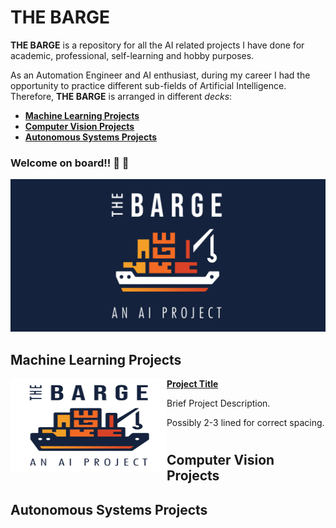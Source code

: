 # THE BARGE
**THE BARGE** is a repository for all the AI related projects I have done for academic, professional, self-learning and hobby purposes.

As an Automation Engineer and AI enthusiast, during my career I had the opportunity to practice different sub-fields of Artificial Intelligence. Therefore, **THE BARGE** is arranged in different *decks*: 
- [**Machine Learning Projects**](#machine-learning-projects)
- [**Computer Vision Projects**](#computer-vision-projects)
- [**Autonomous Systems Projects**](#autonomous-systems-projects)

### Welcome on board!! :ship: :whale:

![The Barge AI](resources/images/the_barge_AI_project_dark.png) 

## Machine Learning Projects

<img align="left" width="250" height="150" src="resources/images/the_barge_AI_project_light.png"> **[Project Title](https://github.com/iambarge/the-barge-ai)**

Brief Project Description.

Possibly 2-3 lined for correct spacing.
#

## Computer Vision Projects

## Autonomous Systems Projects
